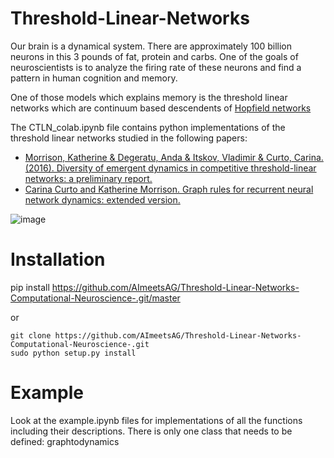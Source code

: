# Threshold-Linear-Networks

Our brain is a dynamical system. There are approximately 100 billion neurons in this 3 pounds of fat, protein and carbs. One of the goals of neuroscientists is to analyze the firing rate of these neurons and find a pattern in human cognition and memory. 

One of those models which explains memory is the threshold linear networks which are continuum based descendents of [Hopfield networks](https://en.wikipedia.org/wiki/Hopfield_network)

The CTLN_colab.ipynb file contains python implementations of the threshold linear networks studied in the following papers:
* [Morrison, Katherine & Degeratu, Anda & Itskov, Vladimir & Curto, Carina. (2016). Diversity of emergent dynamics in competitive threshold-linear networks: a preliminary report.](https://arxiv.org/abs/1605.04463)
* [Carina Curto and Katherine Morrison. Graph rules for recurrent neural network dynamics: extended version.](https://arxiv.org/pdf/2301.12638.pdf)

![image](https://github.com/AImeetsAG/Threshold-Linear-Networks/assets/109251237/7c92c2b8-0e12-4718-a581-0ad125323c64)


# Installation

pip install https://github.com/AImeetsAG/Threshold-Linear-Networks-Computational-Neuroscience-.git/master

or

```shell
git clone https://github.com/AImeetsAG/Threshold-Linear-Networks-Computational-Neuroscience-.git
sudo python setup.py install
```

# Example 
Look at the example.ipynb files for implementations of all the functions including their descriptions.
There is only one class that needs to be defined: graphtodynamics






